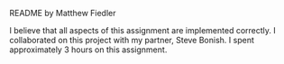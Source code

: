 README by Matthew Fiedler

I believe that all aspects of this assignment are implemented correctly. I 
collaborated on this project with my partner, Steve Bonish. I spent 
approximately 3 hours on this assignment. 
